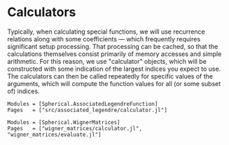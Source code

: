 # Calculators

Typically, when calculating special functions, we will use recurrence relations along with some
coefficients — which frequently requires significant setup processing.  That processing can be
cached, so that the calculations themselves consist primarily of memory accesses and simple
arithmetic.  For this reason, we use "calculator" objects, which will be constructed with some
indication of the largest indices you expect to use.  The calculators can then be called repeatedly
for specific values of the arguments, which will compute the function values for all (or some subset
of) indices.

```@autodocs
Modules = [Spherical.AssociatedLegendreFunction]
Pages   = ["src/associated_legendre/calculator.jl"]
```

```@autodocs
Modules = [Spherical.WignerMatrices]
Pages   = ["wigner_matrices/calculator.jl", "wigner_matrices/evaluate.jl"]
```


